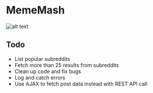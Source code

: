 # MemeMash
![alt text](https://i.imgur.com/1jmfISs.png)

## Todo
* List popular subreddits
* Fetch more than 25 results from subreddits
* Clean up code and fix bugs
* Log and catch errors
* Use AJAX to fetch post data instead with REST API call
